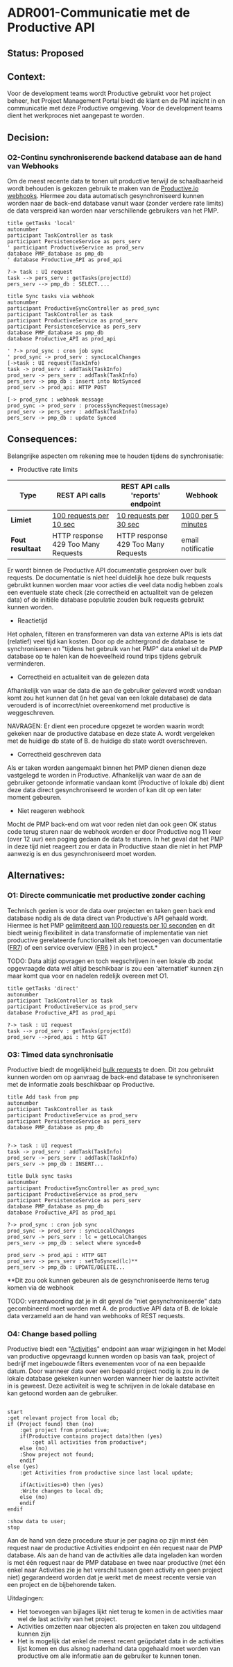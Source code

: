 # ADR001-Communicatie met de Productive API

## **Status:** Proposed

## **Context:**

Voor de development teams wordt Productive gebruikt voor het project beheer, het Project Management Portal biedt de klant en de PM inzicht in en communicatie met deze Productive omgeving. Voor de development teams dient het werkproces niet aangepast te worden.

## **Decision:**

### O2-Continu synchroniserende backend database aan de hand van Webhooks

Om de meest recente data te tonen uit productive terwijl de schaalbaarheid wordt behouden is gekozen gebruik te maken van de [Productive.io webhooks](https://developer.productive.io/webhooks.html#webhooks). Hiermee zou data automatisch gesynchroniseerd kunnen worden naar de back-end database vanuit waar (zonder verdere rate limits) de data verspreid kan worden naar verschillende gebruikers van het PMP.

```plantuml
title getTasks 'local'
autonumber
participant TaskController as task
participant PersistenceService as pers_serv
' participant ProductiveService as prod_serv
database PMP_database as pmp_db
' database Productive_API as prod_api

?-> task : UI request
task --> pers_serv : getTasks(projectId)
pers_serv --> pmp_db : SELECT....

```

```plantuml
title Sync tasks via webhook
autonumber
participant ProductiveSyncController as prod_sync
participant TaskController as task
participant ProductiveService as prod_serv
participant PersistenceService as pers_serv
database PMP_database as pmp_db
database Productive_API as prod_api

' ?-> prod_sync : cron job sync
' prod_sync -> prod_serv : syncLocalChanges
[->task : UI request(TaskInfo)
task -> prod_serv : addTask(TaskInfo)
prod_serv -> pers_serv : addTask(TaskInfo)
pers_serv -> pmp_db : insert into NotSynced
prod_serv -> prod_api: HTTP POST

[-> prod_sync : webhook message
prod_sync -> prod_serv : processSyncRequest(message)
prod_serv -> pers_serv : addTask(TaskInfo) 
pers_serv -> pmp_db : update Synced
```

## **Consequences:**

Belangrijke aspecten om rekening mee te houden tijdens de synchronisatie:

- Productive rate limits

| **Type**  | REST API calls | REST API calls 'reports' endpoint | Webhook |
|---|---|---|---|
| **Limiet**  | [100 requests per 10 sec](https://developer.productive.io/webhooks.html#webhooks) | [10 requests per 30 sec](https://developer.productive.io/webhooks.html#webhooks) | [1000 per 5 minutes](https://developer.productive.io/webhooks.html#header-rate-limits) |
| **Fout resultaat** | HTTP response 429 Too Many Requests | HTTP response 429 Too Many Requests | email notificatie |

Er wordt binnen de Productive API documentatie gesproken over bulk requests. De documentatie is niet heel duidelijk hoe deze bulk requests gebruikt kunnen worden maar voor acties die veel data nodig hebben zoals een eventuele state check (zie correctheid en actualiteit van de gelezen data) of de initiële database populatie zouden bulk requests gebruikt kunnen worden.

- Reactietijd

Het ophalen, filteren en transformeren van data van externe APIs is iets dat (relatief) veel tijd kan kosten. Door op de achtergrond de database te synchroniseren en "tijdens het gebruik van het PMP" data enkel uit de PMP database op te halen kan de hoeveelheid round trips tijdens gebruik verminderen.

- Correctheid en actualiteit van de gelezen data

Afhankelijk van waar de data die aan de gebruiker geleverd wordt vandaan komt zou het kunnen dat (in het geval van een lokale database) de data verouderd is of incorrect/niet overeenkomend met productive is weggeschreven.

NAVRAGEN: Er dient een procedure opgezet te worden waarin wordt gekeken naar de productive database en deze state A. wordt vergeleken met de huidige db state of B. de huidige db state wordt overschreven.

- Correctheid geschreven data

Als er taken worden aangemaakt binnen het PMP dienen dienen deze vastgelegd te worden in Productive. Afhankelijk van waar de aan de gebruiker getoonde informatie vandaan komt (Productive of lokale db) dient deze data direct gesynchroniseerd te worden of kan dit op een later moment gebeuren.

- Niet reageren webhook

Mocht de PMP back-end om wat voor reden niet dan ook geen OK status code terug sturen naar de webhook worden er door Productive nog 11 keer (over 12 uur) een poging gedaan de data te sturen. In het geval dat het PMP in deze tijd niet reageert zou er data in Productive staan die niet in het PMP aanwezig is en dus gesynchroniseerd moet worden.

## **Alternatives:**

### O1: Directe communicatie met productive zonder caching

Technisch gezien is voor de data over projecten en taken geen back end database nodig als de data direct van Productive's API gehaald wordt. Hiermee is het PMP [gelimiteerd aan 100 requests per 10 seconden](https://developer.productive.io/index.html#header-rate-limits) en dit biedt weinig flexibiliteit in data transformatie of implementatie van niet productive gerelateerde functionaliteit als het toevoegen van documentatie ([FR7](../../Requirements/FR7_Inzien_project_documentatie.md)) of een service overview ([FR6](../../Requirements/FR6_Inzien_project_service_statuses.md) ) in een project.*

TODO: Data altijd opvragen en toch wegschrijven in een lokale db zodat opgevraagde data wél altijd beschikbaar is zou een 'alternatief' kunnen zijn maar komt qua voor en nadelen redelijk overeen met O1.

```plantuml
title getTasks 'direct'
autonumber
participant TaskController as task
participant ProductiveService as prod_serv
database Productive_API as prod_api

?-> task : UI request
task --> prod_serv : getTasks(projectId)
prod_serv -->prod_api : http GET

```

### O3: Timed data synchronisatie

Productive biedt de mogelijkheid [bulk requests](https://developer.productive.io/index.html#header-content-negotiation) te doen. Dit zou gebruikt kunnen worden om op aanvraag de back-end database te synchroniseren met de informatie zoals beschikbaar op Productive.

```plantuml
title Add task from pmp
autonumber
participant TaskController as task
participant ProductiveService as prod_serv
participant PersistenceService as pers_serv
database PMP_database as pmp_db


?-> task : UI request
task -> prod_serv : addTask(TaskInfo)
prod_serv -> pers_serv : addTask(TaskInfo)
pers_serv -> pmp_db : INSERT...
```

```plantuml
title Bulk sync tasks
autonumber
participant ProductiveSyncController as prod_sync
participant ProductiveService as prod_serv
participant PersistenceService as pers_serv
database PMP_database as pmp_db
database Productive_API as prod_api

?-> prod_sync : cron job sync
prod_sync -> prod_serv : syncLocalChanges
prod_serv -> pers_serv : lc = getLocalChanges
pers_serv -> pmp_db : select where synced=0

prod_serv -> prod_api : HTTP GET 
prod_serv -> pers_serv : setToSynced(lc)**
pers_serv -> pmp_db : UPDATE/DELETE...
```

**Dit zou ook kunnen gebeuren als de gesynchroniseerde items terug komen via de webhook

TODO: verantwoording dat je in dit geval de "niet gesynchroniseerde" data gecombineerd moet worden met A. de productive API data of B. de lokale data verzameld aan de hand van webhooks of REST requests.

### O4: Change based polling

Productive biedt een "[Activities](https://developer.productive.io/activities.html#activities)" endpoint aan waar wijzigingen in het Model van productive opgevraagd kunnen worden op basis van taak, project of bedrijf met ingebouwde filters evenementen voor of na een bepaalde datum. Door wanneer data over een bepaald project nodig is zou in de lokale database gekeken kunnen worden wanneer hier de laatste activiteit in is geweest. Deze activiteit is weg te schrijven in de lokale database en kan getoond worden aan de gebruiker.

```plantuml

start
:get relevant project from local db;
if (Project found) then (no)
    :get project from productive;
    if(Productive contains project data)then (yes)
        :get all activities from productive*;
    else (no)
    :Show project not found;
    endif
else (yes) 
    :get Activities from productive since last local update;

    if(Activities>0) then (yes)
    :Write changes to local db;
    else (no)
    endif
endif

:show data to user;
stop

```

Aan de hand van deze procedure stuur je per pagina op zijn minst één request naar de productive Activities endpoint en één request naar de PMP database. Als aan de hand van de activities alle data ingeladen kan worden is met één request naar de PMP database en twee naar productive (met één enkel naar Activities zie je het verschil tussen geen activity en geen project niet) gegarandeerd worden dat je werkt met de meest recente versie van een project en de bijbehorende taken.

Uitdagingen:

- Het toevoegen van bijlages lijkt niet terug te komen in de activities maar wel de last activity van het project.
- Activities omzetten naar objecten als projecten en taken zou uitdagend kunnen zijn
- Het is mogelijk dat enkel de meest recent geüpdatet data in de activities lijst komen en dus alsnog naderhand data opgehaald moet worden van productive om alle informatie aan de gebruiker te kunnen tonen.
